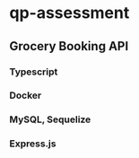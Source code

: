 # qp-assessment
## Grocery Booking API
### Typescript
### Docker
### MySQL, Sequelize
### Express.js

